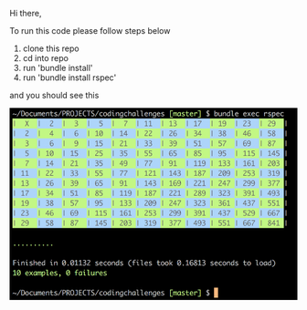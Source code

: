 Hi there,

To run this code please follow steps below
1. clone this repo
2. cd into repo
3. run 'bundle install'
4. run 'bundle install rspec'

and you should see this

![image](https://github.com/achynaliev/FundingCircle/blob/master/screenshot.png)
